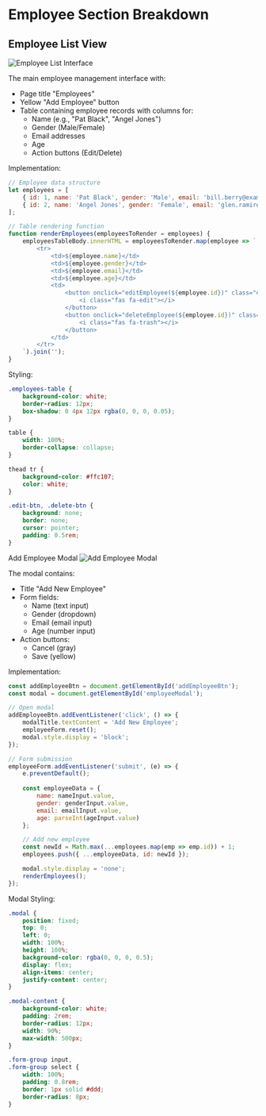 # Employee Section Breakdown

## Employee List View
![Employee List Interface](../images/employee1.png)

The main employee management interface with:
- Page title "Employees"
- Yellow "Add Employee" button
- Table containing employee records with columns for:
  - Name (e.g., "Pat Black", "Angel Jones")
  - Gender (Male/Female)
  - Email addresses
  - Age
  - Action buttons (Edit/Delete)

Implementation:
```javascript
// Employee data structure
let employees = [
    { id: 1, name: 'Pat Black', gender: 'Male', email: 'bill.berry@example.com', age: 28 },
    { id: 2, name: 'Angel Jones', gender: 'Female', email: 'glen.ramirez@example.com', age: 36 }
];

// Table rendering function
function renderEmployees(employeesToRender = employees) {
    employeesTableBody.innerHTML = employeesToRender.map(employee => `
        <tr>
            <td>${employee.name}</td>
            <td>${employee.gender}</td>
            <td>${employee.email}</td>
            <td>${employee.age}</td>
            <td>
                <button onclick="editEmployee(${employee.id})" class="edit-btn">
                    <i class="fas fa-edit"></i>
                </button>
                <button onclick="deleteEmployee(${employee.id})" class="delete-btn">
                    <i class="fas fa-trash"></i>
                </button>
            </td>
        </tr>
    `).join('');
}
```

Styling:
```css
.employees-table {
    background-color: white;
    border-radius: 12px;
    box-shadow: 0 4px 12px rgba(0, 0, 0, 0.05);
}

table {
    width: 100%;
    border-collapse: collapse;
}

thead tr {
    background-color: #ffc107;
    color: white;
}

.edit-btn, .delete-btn {
    background: none;
    border: none;
    cursor: pointer;
    padding: 0.5rem;
}
```

Add Employee Modal
![Add Employee Modal](../images/employee2.png)

The modal contains:
- Title "Add New Employee"
- Form fields:
  - Name (text input)
  - Gender (dropdown)
  - Email (email input)
  - Age (number input)
- Action buttons:
  - Cancel (gray)
  - Save (yellow)

Implementation:
```javascript
const addEmployeeBtn = document.getElementById('addEmployeeBtn');
const modal = document.getElementById('employeeModal');

// Open modal
addEmployeeBtn.addEventListener('click', () => {
    modalTitle.textContent = 'Add New Employee';
    employeeForm.reset();
    modal.style.display = 'block';
});

// Form submission
employeeForm.addEventListener('submit', (e) => {
    e.preventDefault();
    
    const employeeData = {
        name: nameInput.value,
        gender: genderInput.value,
        email: emailInput.value,
        age: parseInt(ageInput.value)
    };

    // Add new employee
    const newId = Math.max(...employees.map(emp => emp.id)) + 1;
    employees.push({ ...employeeData, id: newId });

    modal.style.display = 'none';
    renderEmployees();
});
```

Modal Styling:
```css
.modal {
    position: fixed;
    top: 0;
    left: 0;
    width: 100%;
    height: 100%;
    background-color: rgba(0, 0, 0, 0.5);
    display: flex;
    align-items: center;
    justify-content: center;
}

.modal-content {
    background-color: white;
    padding: 2rem;
    border-radius: 12px;
    width: 90%;
    max-width: 500px;
}

.form-group input,
.form-group select {
    width: 100%;
    padding: 0.8rem;
    border: 1px solid #ddd;
    border-radius: 8px;
}
```

